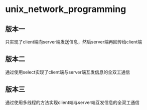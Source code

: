 # unix_network_programming
## **版本一**
只实现了client端向server端发送信息，然后server端再回传给client端

## **版本二**
通过使用select实现了client端与server端互发信息的全双工通信

## **版本三**
通过使用多线程的方法实现client端与server端互发信息的全双工通信
